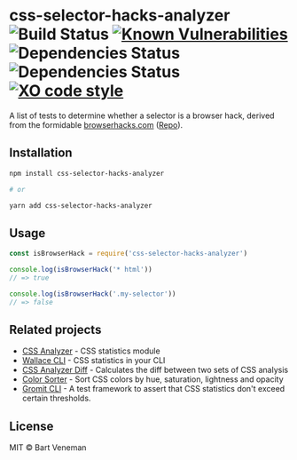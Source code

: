 # css-selector-hacks-analyzer ![Build Status](https://travis-ci.org/bartveneman/css-selector-hacks-analyzer.svg?branch=master) [![Known Vulnerabilities](https://snyk.io/test/github/bartveneman/css-selector-hacks-analyzer/badge.svg)](https://snyk.io/test/github/bartveneman/css-selector-hacks-analyzer) ![Dependencies Status](https://img.shields.io/david/bartveneman/css-selector-hacks-analyzer.svg) ![Dependencies Status](https://img.shields.io/david/dev/bartveneman/css-selector-hacks-analyzer.svg) [![XO code style](https://img.shields.io/badge/code_style-XO-5ed9c7.svg)](https://github.com/sindresorhus/xo)

A list of tests to determine whether a selector is a browser hack, derived from
the formidable [browserhacks.com](https://browserhacks.com)
([Repo](https://github.com/4ae9b8/browserhacks)).

## Installation

```bash
npm install css-selector-hacks-analyzer

# or

yarn add css-selector-hacks-analyzer
```

## Usage

```js
const isBrowserHack = require('css-selector-hacks-analyzer')

console.log(isBrowserHack('* html'))
// => true

console.log(isBrowserHack('.my-selector'))
// => false
```

## Related projects

- [CSS Analyzer](https://github.com/projectwallace/css-analyzer) - CSS
  statistics module
- [Wallace CLI](https://github.com/bartveneman/wallace-cli) - CSS statistics in
  your CLI
- [CSS Analyzer Diff](https://github.com/bartveneman/css-analyzer-diff) -
  Calculates the diff between two sets of CSS analysis
- [Color Sorter](https://github.com/bartveneman/color-sorter) - Sort CSS colors
  by hue, saturation, lightness and opacity
- [Gromit CLI](https://github.com/bartveneman/gromit-cli) - A test framework to
  assert that CSS statistics don't exceed certain thresholds.

## License

MIT © Bart Veneman
